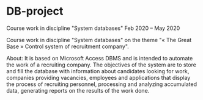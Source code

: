 # DB-project
Course work in discipline "System databases"
Feb 2020 – May 2020

Course work in discipline "System databases" on the theme "« The Great Base » Control system of recruitment company".

About:
It is based on Microsoft Access DBMS and is intended to automate the work of a recruiting company.
The objectives of the system are to store and fill the database with information about candidates looking for work, companies providing vacancies, employees and applications that display the process of recruiting personnel, processing and analyzing accumulated data, generating reports on the results of the work done.
